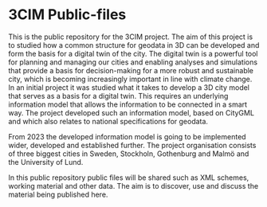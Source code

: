 # 3CIM Public-files
This is the public repository for the 3CIM project. The aim of this project is to studied how a common structure for geodata in 3D can be developed and form the basis for a digital twin of the city. The digital twin is a powerful tool for planning and managing our cities and enabling analyses and simulations that provide a basis for decision-making for a more robust and sustainable city, which is becoming increasingly important in line with climate change. In an initial project it was studied what it takes to develop a 3D city model that serves as a basis for a digital twin. This requires an underlying information model that allows the information to be connected in a smart way. The project developed such an information model, based on CityGML and which also relates to national specifications for geodata. 

From 2023 the developed information model is going to be implemented wider, developed and established further. The project organisation consists of three biggest cities in Sweden, Stockholn, Gothenburg and Malmö and the University of Lund. 

In this public repository public files will be shared such as XML schemes, working material and other data. The aim is to discover, use and discuss the material being published here. 
